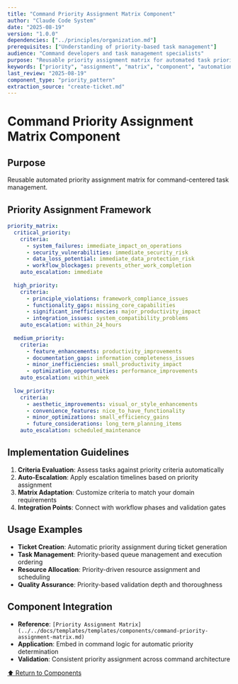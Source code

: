 ```yaml
---
title: "Command Priority Assignment Matrix Component"
author: "Claude Code System"
date: "2025-08-19"
version: "1.0.0"
dependencies: ["../principles/organization.md"]
prerequisites: ["Understanding of priority-based task management"]
audience: "Command developers and task management specialists"
purpose: "Reusable priority assignment matrix for automated task prioritization"
keywords: ["priority", "assignment", "matrix", "component", "automation", "escalation"]
last_review: "2025-08-19"
component_type: "priority_pattern"
extraction_source: "create-ticket.md"
---
```


# Command Priority Assignment Matrix Component

## Purpose
Reusable automated priority assignment matrix for command-centered task management.

## Priority Assignment Framework
```yaml
priority_matrix:
  critical_priority:
    criteria:
      - system_failures: immediate_impact_on_operations
      - security_vulnerabilities: immediate_security_risk
      - data_loss_potential: immediate_data_protection_risk
      - workflow_blockages: prevents_other_work_completion
    auto_escalation: immediate
    
  high_priority:
    criteria:
      - principle_violations: framework_compliance_issues
      - functionality_gaps: missing_core_capabilities
      - significant_inefficiencies: major_productivity_impact
      - integration_issues: system_compatibility_problems
    auto_escalation: within_24_hours
    
  medium_priority:
    criteria:
      - feature_enhancements: productivity_improvements
      - documentation_gaps: information_completeness_issues
      - minor_inefficiencies: small_productivity_impact
      - optimization_opportunities: performance_improvements
    auto_escalation: within_week
    
  low_priority:
    criteria:
      - aesthetic_improvements: visual_or_style_enhancements
      - convenience_features: nice_to_have_functionality
      - minor_optimizations: small_efficiency_gains
      - future_considerations: long_term_planning_items
    auto_escalation: scheduled_maintenance
```

## Implementation Guidelines
1. **Criteria Evaluation**: Assess tasks against priority criteria automatically
2. **Auto-Escalation**: Apply escalation timelines based on priority assignment
3. **Matrix Adaptation**: Customize criteria to match your domain requirements
4. **Integration Points**: Connect with workflow phases and validation gates

## Usage Examples
- **Ticket Creation**: Automatic priority assignment during ticket generation
- **Task Management**: Priority-based queue management and execution ordering
- **Resource Allocation**: Priority-driven resource assignment and scheduling
- **Quality Assurance**: Priority-based validation depth and thoroughness

## Component Integration
- **Reference**: `[Priority Assignment Matrix](../../docs/templates/templates/components/command-priority-assignment-matrix.md)`
- **Application**: Embed in command logic for automatic priority determination
- **Validation**: Consistent priority assignment across command architecture

[⬆ Return to Components](README.md)